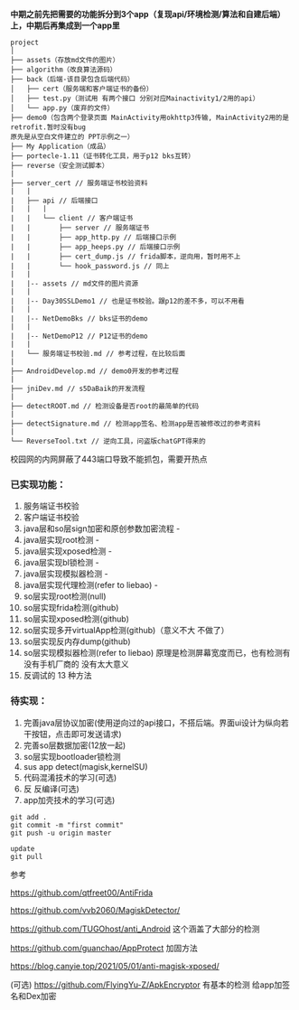 **中期之前先把需要的功能拆分到3个app（复现api/环境检测/算法和自建后端）上，中期后再集成到一个app里**

```
project
│
├── assets（存放md文件的图片）
├── algorithm（改良算法源码）
├── back（后端-该目录包含后端代码）
│   ├── cert（服务端和客户端证书的备份）
│   ├── test.py（测试用 有两个接口 分别对应Mainactivity1/2用的api）
│   └── app.py（废弃的文件）
├── demo0（包含两个登录页面 MainActivity用okhttp3传输, MainActivity2用的是retrofit.暂时没有bug
原先是从空白文件建立的 PPT示例之一）
├── My Application（成品）
├── portecle-1.11（证书转化工具，用于p12 bks互转）
├── reverse（安全测试脚本）
|
├── server_cert // 服务端证书校验资料
|   |
|   ├── api // 后端接口
|   |   |
|   |   └── client // 客户端证书
|   |   	├── server // 服务端证书
|   |   	├── app_http.py // 后端接口示例
|   |   	├── app_heeps.py // 后端接口示例
|   |   	├── cert_dump.js // frida脚本，逆向用，暂时用不上
|   |   	└── hook_password.js // 同上
|   |
|   |-- assets // md文件的图片资源
|   |
|   |-- Day30SSLDemo1 // 也是证书校验。跟p12的差不多，可以不用看
|   |
|   |-- NetDemoBks // bks证书的demo
|   |
|   |-- NetDemoP12 // P12证书的demo
|   |
|   └── 服务端证书校验.md // 参考过程，在比较后面
|
├── AndroidDevelop.md // demo0开发的参考过程 
|
├── jniDev.md // s5DaBaik的开发流程
|
├── detectROOT.md // 检测设备是否root的最简单的代码
|
├── detectSignature.md // 检测app签名、检测app是否被修改过的参考资料
|
└── ReverseTool.txt // 逆向工具，问盗版chatGPT得来的
```

校园网的内网屏蔽了443端口导致不能抓包，需要开热点

### 已实现功能：

1. 服务端证书校验
2. 客户端证书校验
3. java层和so层sign加密和原创参数加密流程 -
4. java层实现root检测 -
5. java层实现xposed检测 -
6. java层实现bl锁检测 -
7. java层实现模拟器检测 -
8. java层实现代理检测(refer to liebao) -
9. so层实现root检测(null)
10. so层实现frida检测(github)
11. so层实现xposed检测(github)
12. so层实现多开virtualApp检测(github)（意义不大 不做了）
13. so层实现反内存dump(github)
14. so层实现模拟器检测(refer to liebao) 原理是检测屏幕宽度而已，也有检测有没有手机厂商的 没有太大意义
15. 反调试的 13 种方法

### 待实现：

1. 完善java层协议加密(使用逆向过的api接口，不搭后端。界面ui设计为纵向若干按钮，点击即可发送请求)
2. 完善so层数据加密(12放一起)
3. so层实现bootloader锁检测
4. sus app detect(magisk,kernelSU)
5. 代码混淆技术的学习(可选)
6. 反 反编译(可选)
9. app加壳技术的学习(可选)

```
git add .
git commit -m "first commit"
git push -u origin master

update
git pull
```

参考

https://github.com/qtfreet00/AntiFrida

https://github.com/vvb2060/MagiskDetector/

https://github.com/TUGOhost/anti_Android  这个涵盖了大部分的检测

https://github.com/guanchao/AppProtect 加固方法

https://blog.canyie.top/2021/05/01/anti-magisk-xposed/

(可选) https://github.com/FlyingYu-Z/ApkEncryptor 有基本的检测  给app加签名和Dex加密
